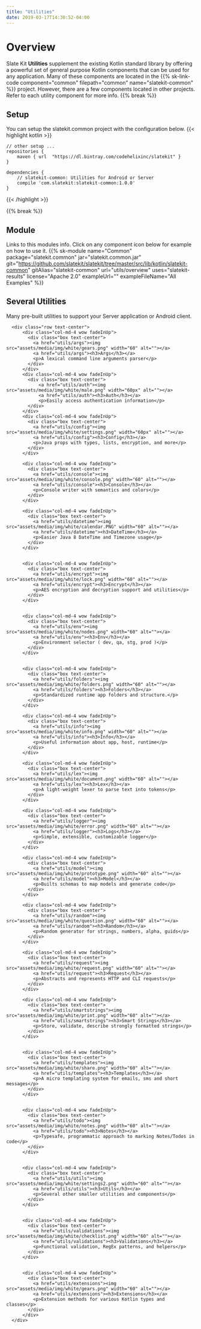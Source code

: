 ```yaml
---
title: "Utilities"
date: 2019-03-17T14:30:52-04:00
---
```

# Overview
Slate Kit <strong>Utilities</strong> supplement the existing Kotlin standard library by offering a powerful set of general purpose Kotlin components that can be used for any application. Many of these components are located in the {{% sk-link-code component="common" filepath="common" name="slatekit-common" %}} project. However, there are a few components located in other projects. Refer to each utility component for more info.
{{% break %}}

## Setup
You can setup the slatekit.common project with the configuration below.
{{< highlight kotlin >}}

    // other setup ...
    repositories {
        maven { url  "https://dl.bintray.com/codehelixinc/slatekit" }
    }

    dependencies {
        // slatekit-common: Utilities for Android or Server
        compile 'com.slatekit:slatekit-common:1.0.0'
    }

{{< /highlight >}}

{{% break %}}

## Module
Links to this modules info. Click on any component icon below for example on how to use it.
{{% sk-module 
    name="Common"
    package="slatekit.common"
    jar="slatekit.common.jar"
    git="https://github.com/slatekit/slatekit/tree/master/src/lib/kotlin/slatekit-common"
    gitAlias="slatekit-common"
    url="utils/overview"
    uses="slatekit-results"
    license="Apache 2.0"
    exampleUrl=""
    exampleFileName="All Examples"
%}}


<section id="services" class="integration">
  <div class="container">
    <div class="heading text-center wow fadeInUp">
            <h2>Several Utilities</h2>
            <p>Many pre-built utilities to support your Server application or Android client.</p>
        </div>
        
      <div class="row text-center">
          <div class="col-md-4 wow fadeInUp">
            <div class="box text-center">
              <a href="utils/args"><img src="assets/media/img/white/gears.png" width="60" alt=""></a>         
              <a href="utils/args"><h3>Args</h3></a>
              <p>A lexical command line arguments parser</p>
            </div>
          </div>
          <div class="col-md-4 wow fadeInUp">
            <div class="box text-center">
                <a href="utils/auth"><img src="assets/media/img/white/male.png" width="60px" alt=""></a>            
                <a href="utils/auth"><h3>Auth</h3></a>
                <p>Easily access authentication information</p>
            </div>
          </div>
          <div class="col-md-4 wow fadeInUp">
            <div class="box text-center">
              <a href="utils/config"><img src="assets/media/img/white/settings.png" width="60px" alt=""></a>          
              <a href="utils/config"><h3>Config</h3></a>
              <p>Java props with types, lists, encryption, and more</p>
            </div>
          </div>

          <div class="col-md-4 wow fadeInUp">
            <div class="box text-center">
              <a href="utils/console"><img src="assets/media/img/white/console.png" width="60" alt=""></a>          
              <a href="utils/console"><h3>Console</h3></a>
              <p>Console writer with semantics and colors</p>
            </div>
          </div>

          <div class="col-md-4 wow fadeInUp">
            <div class="box text-center">
              <a href="utils/datetime"><img src="assets/media/img/white/calendar.PNG" width="60" alt=""></a>            
              <a href="utils/datetime"><h3>DateTime</h3></a>
              <p>Easier Java 8 DateTime and Timezone usage</p>
            </div>
          </div>
          

          <div class="col-md-4 wow fadeInUp">
            <div class="box text-center">
              <a href="utils/encrypt"><img src="assets/media/img/white/lock.png" width="60" alt=""></a>         
              <a href="utils/encrypt"><h3>Encrypt</h3></a>
              <p>AES encryption and decryption support and utilities</p>
            </div>
          </div>  
          

          <div class="col-md-4 wow fadeInUp">
            <div class="box text-center">
              <a href="utils/env"><img src="assets/media/img/white/nodes.png" width="60" alt=""></a>            
              <a href="utils/env"><h3>Env</h3></a>
              <p>Environment selector ( dev, qa, stg, prod )</p>
            </div>
          </div>   
          

          <div class="col-md-4 wow fadeInUp">
            <div class="box text-center">
              <a href="utils/folders"><img src="assets/media/img/white/folders.png" width="60" alt=""></a>          
              <a href="utils/folders"><h3>Folders</h3></a>
              <p>Standardized runtime app folders and structure.</p>
            </div>
          </div>             

          <div class="col-md-4 wow fadeInUp">
            <div class="box text-center">
              <a href="utils/info"><img src="assets/media/img/white/info.png" width="60" alt=""></a>            
              <a href="utils/info"><h3>Info</h3></a>
              <p>Useful information about app, host, runtime</p>
            </div>
          </div>

          <div class="col-md-4 wow fadeInUp">
            <div class="box text-center">
              <a href="utils/lex"><img src="assets/media/img/white/document.png" width="60" alt=""></a>         
              <a href="utils/lex"><h3>Lex</h3></a>
              <p>A light-weight lexer to parse text into tokens</p>
            </div>
          </div>            

          <div class="col-md-4 wow fadeInUp">
            <div class="box text-center">
              <a href="utils/logger"><img src="assets/media/img/white/error.png" width="60" alt=""></a>         
              <a href="utils/logger"><h3>Logs</h3></a>
              <p>Simple, extensible, customizable logger</p>
            </div>
          </div>

          <div class="col-md-4 wow fadeInUp">
            <div class="box text-center">
              <a href="utils/model"><img src="assets/media/img/white/prototype.png" width="60" alt=""></a>          
              <a href="utils/model"><h3>Model</h3></a>
              <p>Builts schemas to map models and generate code</p>
            </div>
          </div>

          <div class="col-md-4 wow fadeInUp">
            <div class="box text-center">
              <a href="utils/random"><img src="assets/media/img/white/question.png" width="60" alt=""></a>          
              <a href="utils/random"><h3>Random</h3></a>
              <p>Random generator for strings, numbers, alpha, guids</p>
            </div>
          </div>

          <div class="col-md-4 wow fadeInUp">
            <div class="box text-center">
              <a href="utils/request"><img src="assets/media/img/white/request.png" width="60" alt=""></a>          
              <a href="utils/request"><h3>Request</h3></a>
              <p>Abstracts and represents HTTP and CLI requests</p> 
            </div>
          </div>

          <div class="col-md-4 wow fadeInUp">
            <div class="box text-center">
              <a href="utils/smartstrings"><img src="assets/media/img/white/print.png" width="60" alt=""></a>     
              <a href="utils/smartstrings"><h3>Smart Strings</h3></a>
              <p>Store, validate, describe strongly formatted strings</p>
            </div>
          </div>
          

          <div class="col-md-4 wow fadeInUp">
            <div class="box text-center">
              <a href="utils/templates"><img src="assets/media/img/white/share.png" width="60" alt=""></a>          
              <a href="utils/templates"><h3>Templates</h3></a>
              <p>A micro templating system for emails, sms and short messages</p>
            </div>
          </div>
          

          <div class="col-md-4 wow fadeInUp">
            <div class="box text-center">
              <a href="utils/todo"><img src="assets/media/img/white/notes.png" width="60" alt=""></a>           
              <a href="utils/todo"><h3>Notes</h3></a>
              <p>Typesafe, programmatic approach to marking Notes/Todos in code</p>
            </div>
          </div>
          

          <div class="col-md-4 wow fadeInUp">
            <div class="box text-center">
              <a href="utils/utils"><img src="assets/media/img/white/settings2.png" width="60" alt=""></a>          
              <a href="utils/utils"><h3>Utils</h3></a>
              <p>Several other smaller utilities and components</p>
            </div>
          </div>
          

          <div class="col-md-4 wow fadeInUp">
            <div class="box text-center">
              <a href="utils/validations"><img src="assets/media/img/white/checklist.png" width="60" alt=""></a>            
              <a href="utils/validations"><h3>Validations</h3></a>
              <p>Functional validation, RegEx patterns, and helpers</p>
            </div>
          </div>
          

          <div class="col-md-4 wow fadeInUp">
            <div class="box text-center">
              <a href="utils/extensions"><img src="assets/media/img/white/gears.png" width="60" alt=""></a>         
              <a href="utils/extensions"><h3>Extensions</h3></a>
              <p>Extension methods for various Kotlin types and classes</p>
            </div>
          </div>
      </div>
  </div>
</section>

